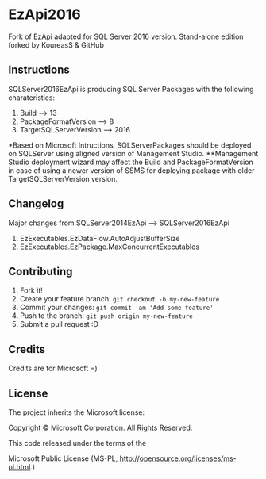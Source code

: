 # EzApi2016

Fork of [EzApi](http://sqlsrvintegrationsrv.codeplex.com/releases/view/21238) adapted for SQL Server 2016 version. Stand-alone edition forked by KoureasS & GitHub

## Instructions
SQLServer2016EzApi is producing SQL Server Packages with the following charateristics:
1. Build --> 13
2. PackageFormatVersion --> 8
3. TargetSQLServerVersion --> 2016

*Based on Microsoft Intructions, SQLServerPackages should be deployed on SQLServer using aligned version of Management Studio.
**Management Studio deployment wizard may affect the Build and PackageFormatVersion in case of using a newer version of SSMS for deploying package with older TargetSQLServerVersion version.

## Changelog
Major changes from SQLServer2014EzApi --> SQLServer2016EzApi
1. EzExecutables.EzDataFlow.AutoAdjustBufferSize
2. EzExecutables.EzPackage.MaxConcurrentExecutables

## Contributing

1. Fork it!
2. Create your feature branch: `git checkout -b my-new-feature`
3. Commit your changes: `git commit -am 'Add some feature'`
4. Push to the branch: `git push origin my-new-feature`
5. Submit a pull request :D

## Credits

Credits are for Microsoft =)

## License

The project inherits the Microsoft license: 

Copyright © Microsoft Corporation.  All Rights Reserved.

This code released under the terms of the 

Microsoft Public License (MS-PL, http://opensource.org/licenses/ms-pl.html.)
